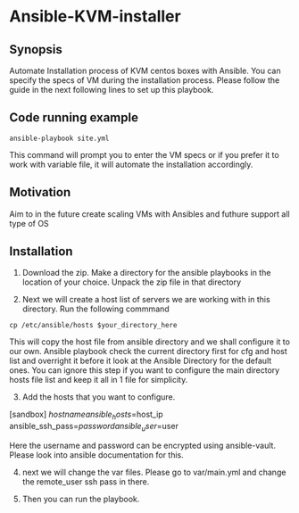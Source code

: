 # Ansible-KVM-installer

## Synopsis

Automate Installation process of KVM centos boxes with Ansible. You can specify the specs of VM during the installation process.
Please follow the guide in the next following lines to set up this playbook.

## Code running example
```
ansible-playbook site.yml
```

This command will prompt you to enter the VM specs or if you prefer it to work with variable file, it will automate the installation accordingly. 



## Motivation
Aim to in the future create scaling VMs with Ansibles and futhure support all type of OS

## Installation

1. Download the zip. Make a directory for the ansible playbooks in the location of your choice. Unpack the zip file in that directory

2. Next we will create a host list of servers we are working with in this directory. Run the following commmand


``cp /etc/ansible/hosts $your_directory_here``

This will copy the host file from ansible directory and we shall configure it to our own. Ansible playbook check the current directory first for cfg and host list and overright it before it look at the Ansible Directory for the default ones. You can ignore this step if you want to configure the main directory hosts file list and keep it all in 1 file for simplicity.

3.  Add the hosts that you want to configure. 

[sandbox]
$hostname ansible_hosts=$host_ip ansible_ssh_pass=$password ansible_user=$user

Here the username and password can be encrypted using ansible-vault. Please look into ansible documentation for this.

4. next we will change the var files. Please go to var/main.yml and change the remote_user ssh pass in there. 

5. Then you can run the playbook. 



